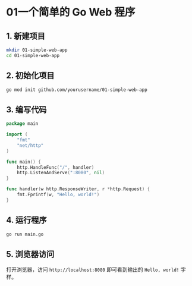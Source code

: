 # 01一个简单的 Go Web 程序

## 1. 新建项目

```bash
mkdir 01-simple-web-app
cd 01-simple-web-app
```

## 2. 初始化项目

```bash
go mod init github.com/yourusername/01-simple-web-app
```

## 3. 编写代码

```go
package main

import (
	"fmt"
	"net/http"
)

func main() {
	http.HandleFunc("/", handler)
	http.ListenAndServe(":8080", nil)
}

func handler(w http.ResponseWriter, r *http.Request) {
	fmt.Fprintf(w, "Hello, world!")
}
```

## 4. 运行程序

```bash
go run main.go
```

## 5. 浏览器访问

打开浏览器，访问 `http://localhost:8080` 即可看到输出的 `Hello, world!` 字样。    